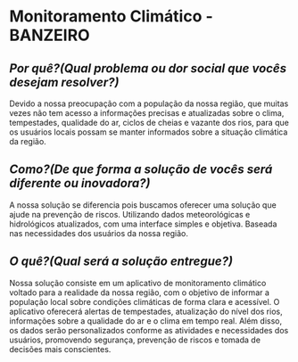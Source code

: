 # Monitoramento Climático - **BANZEIRO**
## ***Por quê?(Qual problema ou dor social que vocês desejam resolver?)***
Devido a nossa preocupação com a população da nossa região, que muitas vezes não tem acesso a informações precisas e atualizadas sobre o clima, tempestades, qualidade do ar, ciclos de cheias e vazante dos rios, para que os usuários locais possam se manter informados sobre a situação climática da região.
## ***Como?(De que forma a solução de vocês será diferente ou inovadora?)***
A nossa solução se diferencia pois buscamos oferecer uma solução que ajude na prevenção de riscos. Utilizando dados meteorológicas e hidrológicos atualizados, com uma interface simples e objetiva. Baseada nas necessidades dos usuários da nossa região.
## ***O quê?(Qual será a solução entregue?)***
Nossa solução consiste em um aplicativo de monitoramento climático voltado para a realidade da nossa região, com o objetivo de informar a população local sobre condições climáticas de forma clara e acessível. O aplicativo oferecerá alertas de tempestades, atualização do nível dos rios, informações sobre a qualidade do ar e o clima em tempo real. Além disso, os dados serão personalizados conforme as atividades e necessidades dos usuários, promovendo segurança, prevenção de riscos e tomada de decisões mais conscientes.
